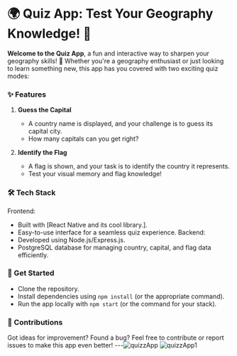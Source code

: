 
# 🌍 Quiz App: Test Your Geography Knowledge! 🧠

**Welcome to the Quiz App**, a fun and interactive way to sharpen your geography skills! 🎉 Whether you're a geography enthusiast or just looking to learn something new, this app has you covered with two exciting quiz modes:

### ✨ Features

1. **Guess the Capital**  
   - A country name is displayed, and your challenge is to guess its capital city.  
   - How many capitals can you get right?  

2. **Identify the Flag**  
   - A flag is shown, and your task is to identify the country it represents.  
   - Test your visual memory and flag knowledge!  

### 🛠️ Tech Stack  
Frontend:
- Built with [React Native and its cool library.].  
- Easy-to-use interface for a seamless quiz experience.
Backend:
 - Developed using Node.js/Express.js.
 - PostgreSQL database for managing country, capital, and flag data efficiently.

### 🚀 Get Started  
- Clone the repository.  
- Install dependencies using `npm install` (or the appropriate command).  
- Run the app locally with `npm start` (or the command for your stack).

### 🤝 Contributions  
Got ideas for improvement? Found a bug? Feel free to contribute or report issues to make this app even better!
---![quizzApp](https://github.com/user-attachments/assets/03f7ffe6-19ea-4ca9-83bb-67ae09b11bf4)
![quizzApp1](https://github.com/user-attachments/assets/2ace1c6b-01c8-4f02-9add-6f2fd56d6a38)
